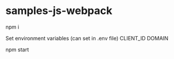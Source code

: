 # samples-js-webpack

npm i

Set environment variables (can set in .env file)
CLIENT_ID
DOMAIN

npm start
